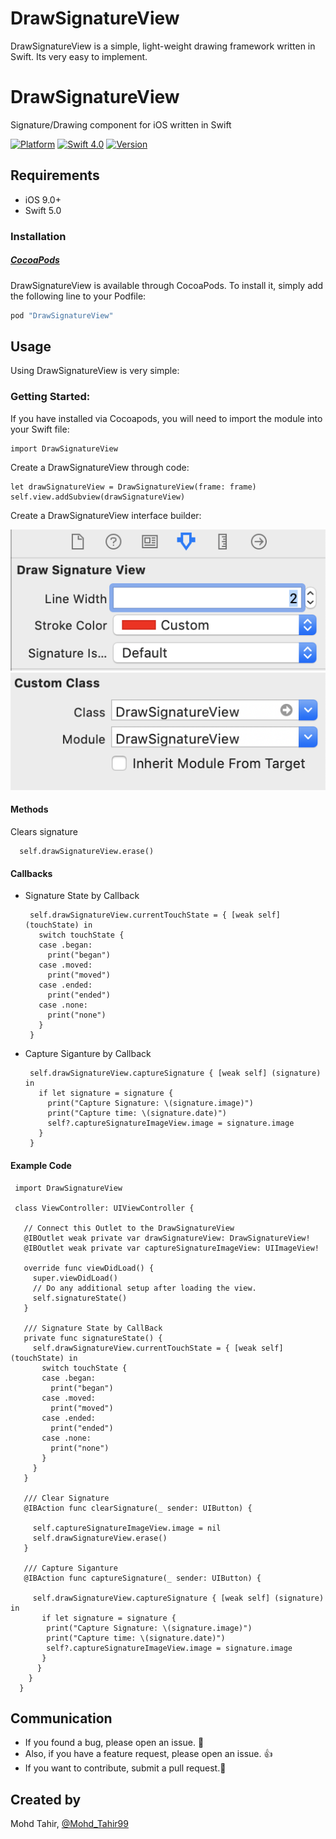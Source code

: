 # DrawSignatureView
DrawSignatureView is a simple, light-weight drawing framework written in Swift. Its very easy to implement. 


# DrawSignatureView

Signature/Drawing component for iOS written in Swift

[![Platform](https://img.shields.io/cocoapods/p/DrawSignatureView.svg?style=flat)](http://cocoapods.org/pods/DrawSignatureView)
[![Swift 4.0](https://img.shields.io/badge/Swift-5.0-orange.svg?style=flat)](https://developer.apple.com/swift/)
[![Version](https://img.shields.io/cocoapods/v/DrawSignatureView.svg?style=flat)](https://cocoapods.org/?q=DrawSignatureView)

## Requirements
* iOS 9.0+
* Swift 5.0

### Installation

##### [CocoaPods](http://cocoapods.org)

DrawSignatureView is available through CocoaPods. To install it, simply add the following line to your Podfile:
```ruby
pod "DrawSignatureView"
```

## Usage

Using DrawSignatureView is very simple:

### Getting Started:

If you have installed via Cocoapods, you will need to import the module into your Swift file:

    import DrawSignatureView

Create a DrawSignatureView through code:

    let drawSignatureView = DrawSignatureView(frame: frame)
    self.view.addSubview(drawSignatureView)

Create a DrawSignatureView interface builder:

  <img src="Screenshots/Inspector.png">
  <img src="Screenshots/importInView.png">

#### Methods

Clears signature

      self.drawSignatureView.erase()

#### Callbacks
  
  * Signature State by Callback
  
         self.drawSignatureView.currentTouchState = { [weak self] (touchState) in
           switch touchState {
           case .began:
             print("began")
           case .moved:
             print("moved")
           case .ended:
             print("ended")
           case .none:
             print("none")
           }
         }

*  Capture Siganture by Callback
    
        self.drawSignatureView.captureSignature { [weak self] (signature) in
          if let signature = signature {
            print("Capture Signature: \(signature.image)")
            print("Capture time: \(signature.date)")
            self?.captureSignatureImageView.image = signature.image
          }
        }

#### Example Code

     import DrawSignatureView

     class ViewController: UIViewController {

       // Connect this Outlet to the DrawSignatureView
       @IBOutlet weak private var drawSignatureView: DrawSignatureView!
       @IBOutlet weak private var captureSignatureImageView: UIImageView!

       override func viewDidLoad() {
         super.viewDidLoad()
         // Do any additional setup after loading the view.
         self.signatureState()
       }

       /// Signature State by CallBack
       private func signatureState() {
         self.drawSignatureView.currentTouchState = { [weak self] (touchState) in
           switch touchState {
           case .began:
             print("began")
           case .moved:
             print("moved")
           case .ended:
             print("ended")
           case .none:
             print("none")
           }
         }
       }

       /// Clear Signature
       @IBAction func clearSignature(_ sender: UIButton) {

         self.captureSignatureImageView.image = nil
         self.drawSignatureView.erase()
       }

       /// Capture Siganture
       @IBAction func captureSignature(_ sender: UIButton) {

         self.drawSignatureView.captureSignature { [weak self] (signature) in
           if let signature = signature {
            print("Capture Signature: \(signature.image)")
            print("Capture time: \(signature.date)")
            self?.captureSignatureImageView.image = signature.image
           }
          }
        }
      }   

## Communication

- If you found a bug, please open an issue. :bow:
- Also, if you have a feature request, please open an issue. :thumbsup:
- If you want to contribute, submit a pull request.:muscle:


## Created by

Mohd Tahir, [@Mohd_Tahir99](https://twitter.com/Mohd_Tahir99)
